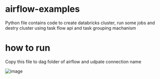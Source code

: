 # airflow-examples

Python file contains code to create databricks cluster, run some jobs and destry cluster using task flow api and task grouping machanism

# how to run
Copy this file to dag folder of airflow and udpate connection name

![image](https://user-images.githubusercontent.com/6296918/167943532-63bc4beb-6613-4b57-a4a7-c3b86748ee22.png)
